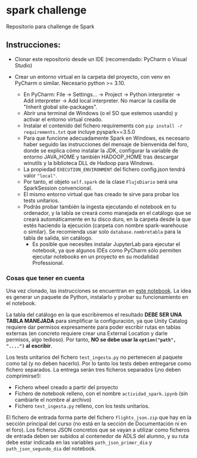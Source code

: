 # spark challenge
Repositorio para challenge de Spark

## Instrucciones:
* Clonar este repositorio desde un IDE (recomendado: PyCharm o Visual Studio)


* Crear un entorno virtual en la carpeta del proyecto, con venv en PyCharm o similar. Necesario python >= 3.10.
  * En PyCharm: File -> Settings... -> Project -> Python interpreter -> Add interpreter -> Add local interpreter. No
  marcar la casilla de "Inherit global site-packages".
  * Abrir una terminal de Windows (o el SO que estemos usando) y activar el entorno virtual creado.
  * Instalar el contenido del fichero requirements con `pip install -r requirements.txt` que incluye pyspark==3.5.0
  * Para que funcione adecuadamente Spark en Windows, es necesario haber seguido las instrucciones del mensaje de 
  bienvenida del foro, donde se explica cómo instalar la JDK, configurar la variable de entorno JAVA_HOME y 
  también HADOOP_HOME tras descargar winutils y la biblioteca DLL de Hadoop para Windows.
  * La propiedad `EXECUTION_ENVIRONMENT` del fichero config.json tendrá valor `"local"`.
  * Por tanto, el objeto `self.spark` de la clase `FlujoDiario` será una SparkSession convencional. 
  * El mismo entorno virtual que has creado te sirve para probar los tests unitarios.
  * Podrás probar también la ingesta ejecutando el notebook en tu ordenador, y la tabla se creará como manejada en el
  catálogo que se creará automáticamente en tu disco duro, en la carpeta desde la que estés haciendo la ejecución
  (carpeta con nombre spark-warehouse o similar). Se recomienda usar solo `database.nombretabla` para la tabla de salida,
  sin catálogo.
    * Es posible que necesites instalar JupyterLab para ejecutar el notebook, ya que algunos IDEs como PyCharm sólo
    permiten ejecutar notebooks en un proyecto en su modalidad Professional.


### Cosas que tener en cuenta

Una vez clonado, las instrucciones se encuentran en [este notebook](notebooks/actividad_spark.ipynb). La idea es
generar un paquete de Python, instalarlo y probar su funcionamiento en el notebook. 


La tabla del catálogo en la que escribiremos el resultado **DEBE SER UNA TABLA MANEJADA** para simplificar la 
configuración, ya que Unity Catalog requiere dar permisos expresamente para poder escribir rutas en tablas externas
(en concreto requiere crear una External Location y darle permisos, algo tedioso). Por tanto, **NO se debe usar la
`option("path", "....")` al escribir**.

Los tests unitarios del fichero `test_ingesta.py` no pertenecen al paquete como tal (y no deben hacerlo). Por lo tanto 
los tests deben entregarse como fichero separados. La entrega serán tres ficheros
separados (¡no deben comprimirse!):
* Fichero wheel creado a partir del proyecto
* Fichero de notebook relleno, con el nombre `actividad_spark.ipynb` (sin cambiarle el nombre al archivo)
* Fichero `test_ingesta.py` relleno, con los tests unitarios.

El fichero de entrada forma parte del fichero `flights_json.zip` que hay en la sección principal del curso (no está
en la sección de Documentación ni en el foro). Los ficheros JSON concretos que se vayan a utilizar como ficheros de
entrada deben ser subidos al contenedor de ADLS del alumno, y su ruta debe estar indicada en las variables 
`path_json_primer_dia` y `path_json_segundo_dia` del notebook.


